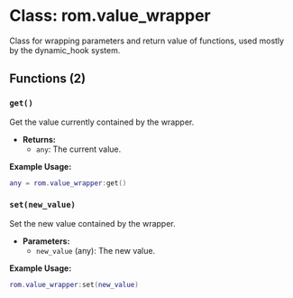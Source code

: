 # Class: rom.value_wrapper

Class for wrapping parameters and return value of functions, used mostly by the dynamic_hook system.

## Functions (2)

### `get()`

Get the value currently contained by the wrapper.

- **Returns:**
  - `any`: The current value.

**Example Usage:**
```lua
any = rom.value_wrapper:get()
```

### `set(new_value)`

Set the new value contained by the wrapper.

- **Parameters:**
  - `new_value` (any): The new value.

**Example Usage:**
```lua
rom.value_wrapper:set(new_value)
```


